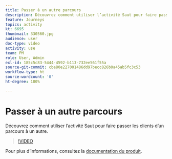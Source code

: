 ```yaml
---
title: Passer à un autre parcours
description: Découvrez comment utiliser l’activité Saut pour faire passer les clients d’un parcours à un autre.
feature: Journeys
topics: activity
kt: 6695
thumbnail: 330560.jpg
audience: user
doc-type: video
activity: use
team: PM
role: User, Admin
exl-id: 185c5c83-5444-4592-b113-732ee561f55a
source-git-commit: cba80e227001486dd97becc826b0a45ab5fc3c53
workflow-type: ht
source-wordcount: '0'
ht-degree: 100%

---
```


# Passer à un autre parcours

Découvrez comment utiliser l’activité Saut pour faire passer les clients d’un parcours à un autre.

>[!VIDEO](https://video.tv.adobe.com/v/330560?quality=12&learn=on)

Pour plus d’informations, consultez la [documentation du produit](https://experienceleague.adobe.com/docs/journeys/using/building-journeys/about-journey-building/action-activities/jump.html?lang=fr#building-journeys).
